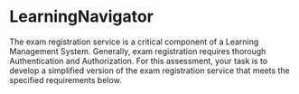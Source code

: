 # LearningNavigator
The exam registration service is a critical component of a Learning Management System. Generally, exam registration requires thorough Authentication and Authorization. For this assessment, your task is to develop a simplified version of the exam registration service that meets the specified requirements below.

